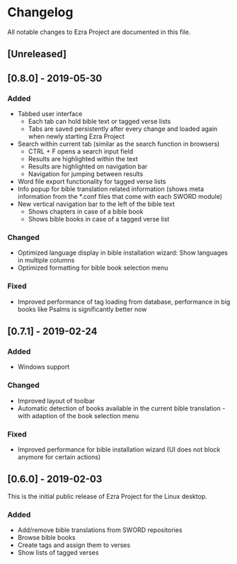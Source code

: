# Changelog
All notable changes to Ezra Project are documented in this file.

## [Unreleased]

## [0.8.0] - 2019-05-30
### Added
* Tabbed user interface
  * Each tab can hold bible text or tagged verse lists
  * Tabs are saved persistently after every change and loaded again when newly starting Ezra Project
* Search within current tab (similar as the search function in browsers)
  * CTRL + F opens a search input field
  * Results are highlighted within the text
  * Results are highlighted on navigation bar
  * Navigation for jumping between results
* Word file export functionality for tagged verse lists
* Info popup for bible translation related information (shows meta information from the *.conf files that come with each SWORD module)
* New vertical navigation bar to the left of the bible text
  * Shows chapters in case of a bible book
  * Shows bible books in case of a tagged verse list

### Changed
* Optimized language display in bible installation wizard: Show languages in multiple columns
* Optimized formatting for bible book selection menu

### Fixed
* Improved performance of tag loading from database, performance in big books like Psalms is significantly better now


## [0.7.1] - 2019-02-24
### Added
* Windows support

### Changed
* Improved layout of toolbar
* Automatic detection of books available in the current bible translation - with adaption of the book selection menu

### Fixed
* Improved performance for bible installation wizard (UI does not block anymore for certain actions)

## [0.6.0] - 2019-02-03
This is the initial public release of Ezra Project for the Linux desktop.
### Added
* Add/remove bible translations from SWORD repositories
* Browse bible books
* Create tags and assign them to verses
* Show lists of tagged verses
